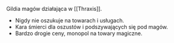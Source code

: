 Gildia magów działająca w [[Thraxis]].

* Nigdy nie oszukuje na towarach i usługach.
* Kara śmierci dla oszustów i podszywających się pod magów.
* Bardzo drogie ceny, monopol na towary magiczne. 